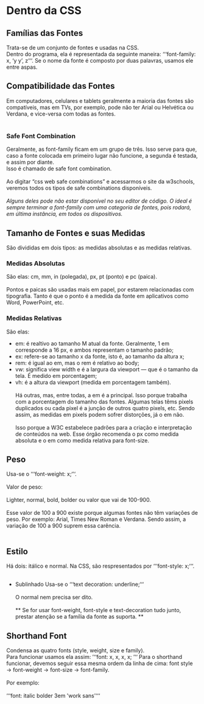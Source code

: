 # Dentro da CSS
 ## Famílias das Fontes
Trata-se de um conjunto de fontes e usadas na CSS.<br>
Dentro do programa, ela é representada da seguinte maneira: ‘‘‘font-family: x, ‘y y’,  z‘‘‘. Se o nome da fonte é composto por duas palavras, usamos ele entre aspas.

## Compatibilidade das Fontes
Em computadores, celulares e tablets geralmente a maioria das fontes são compatíveis, mas em TVs, por exemplo, pode não ter Arial ou Helvética ou Verdana, e vice-versa com todas as fontes.<br><br>
### Safe Font Combination
Geralmente, as font-family ficam em um grupo de três. Isso serve para que, caso a fonte colocada em primeiro lugar não funcione, a segunda é testada, e assim por diante.<br>
Isso é chamado de safe font combination.<br><br>
Ao digitar “css web safe combinations” e acessarmos o site da w3schools, veremos todos os tipos de safe combinations disponíveis.<br><br>
*Alguns deles pode não estar disponível no seu editor de código.*
*O ideal é sempre terminar a font-family com uma categoria de fontes, pois rodará, em última instância, em todos os dispositivos.*

## Tamanho de Fontes e suas Medidas
São divididas em dois tipos: as medidas absolutas e as medidas relativas.
### Medidas Absolutas
São elas: cm, mm, in (polegada), px, pt (ponto) e pc (paica).<br><br>
Pontos e paicas são usadas mais em papel, por estarem relacionadas com tipografia. Tanto é que o ponto é a medida da fonte em aplicativos como Word, PowerPoint, etc.
### Medidas Relativas
São elas:
* em: é realtivo ao tamanho M atual da fonte. Geralmente, 1 em corresponde a 16 px, e ambos representam o tamanho padrão;
* ex: refere-se ao tamanho x da fonte, isto é, ao tamanho da altura x;
* rem: é igual ao em, mas o rem é relativo ao body;
* vw: significa view width e é a largura da viewport — que é o tamanho da tela. É medido em porcentagem;
* vh: é a altura da viewport (medida em porcentagem também).<br><br>
Há outras, mas, entre todas, a em é a principal. Isso porque trabalha com a porcentagem do tamanho das fontes. Algumas telas têms pixels duplicados ou cada pixel é a junção de outros quatro pixels, etc. Sendo assim, as medidas em pixels podem sofrer distorções, já o em não.<br><br>
Isso porque a W3C estabelece padrões para a criação e interpretação de conteúdos na web. Esse órgão recomenda o px como medida absoluta e o em como medida relativa para font-size.

## Peso
Usa-se o ‘‘‘font-weight: x;‘’‘.<br><br>
Valor de peso:<br><br>
Lighter, normal, bold, bolder ou valor que vai de 100-900.<br><br>
Esse valor de 100 a 900 existe porque algumas fontes não têm variações de peso. Por exemplo: Arial, Times New Roman e Verdana. Sendo assim, a variação de 100 a 900 suprem essa carência.<br><br>

## Estilo
Há dois: itálico e normal. Na CSS, são respresentados por ‘‘‘font-style: x;‘‘‘.<br><br>
* Sublinhado
Usa-se o ‘‘‘text decoration: underline;‘‘‘<br><br>
O normal nem precisa ser dito.<br><br>
** Se for usar font-weight, font-style e text-decoration tudo junto, prestar atenção se a família da fonte as suporta. **

## Shorthand Font
Condensa as quatro fonts (style, weight, size e family).<br>
Para funcionar usamos ela assim: ’‘‘font: x, x, x, x; ’‘‘
Para o shorthand funcionar, devemos seguir essa mesma ordem da linha de cima: font style &rightarrow; font-weight &rightarrow; font-size &rightarrow; font-family.<br><br>
Por exemplo: <br><br>
‘‘‘font: italic bolder 3em 'work sans'‘‘‘
